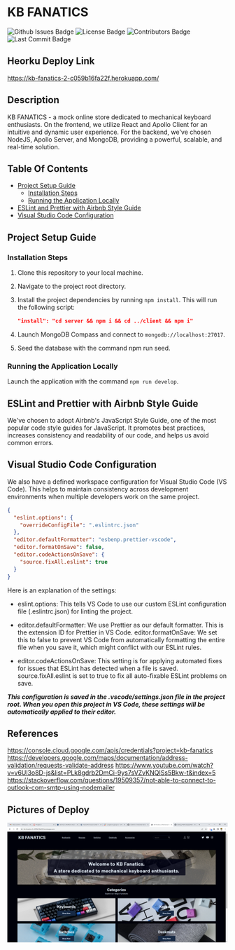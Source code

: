 # KB FANATICS

![Github Issues Badge](https://img.shields.io/github/issues/matthew-millard/kb-fanatics)
![License Badge](https://img.shields.io/github/license/matthew-millard/kb-fanatics)
![Contributors Badge](https://img.shields.io/github/contributors/matthew-millard/kb-fanatics?color=blue)
![Last Commit Badge](https://img.shields.io/github/last-commit/matthew-millard/kb-fanatics)


## Heorku Deploy Link

https://kb-fanatics-2-c059b16fa22f.herokuapp.com/


## Description

KB FANATICS - a mock online store dedicated to mechanical keyboard enthusiasts. On the frontend, we utilize React and Apollo Client for an intuitive and dynamic user experience. For the backend, we've chosen NodeJS, Apollo Server, and MongoDB, providing a powerful, scalable, and real-time solution.

## Table Of Contents

- [Project Setup Guide](#project-setup-guide)
  - [Installation Steps](#installation-steps)
  - [Running the Application Locally](#running-the-application-locally)
- [ESLint and Prettier with Airbnb Style Guide](#eslint-and-prettier-with-airbnb-style-guide)
- [Visual Studio Code Configuration](#visual-studio-code-configuration)

## Project Setup Guide

### Installation Steps

1. Clone this repository to your local machine.

2. Navigate to the project root directory.

3. Install the project dependencies by running `npm install`. This will run the following script:

   ```JSON
   "install": "cd server && npm i && cd ../client && npm i"
   ```

4. Launch MongoDB Compass and connect to
   `mongodb://localhost:27017`.

5. Seed the database with the command npm run seed.

### Running the Application Locally

Launch the application with the command `npm run develop`.

## ESLint and Prettier with Airbnb Style Guide

We've chosen to adopt Airbnb's JavaScript Style Guide, one of the most popular code style guides for JavaScript. It promotes best practices, increases consistency and readability of our code, and helps us avoid common errors.

## Visual Studio Code Configuration

We also have a defined workspace configuration for Visual Studio Code (VS Code). This helps to maintain consistency across development environments when multiple developers work on the same project.

```json
{
  "eslint.options": {
    "overrideConfigFile": ".eslintrc.json"
  },
  "editor.defaultFormatter": "esbenp.prettier-vscode",
  "editor.formatOnSave": false,
  "editor.codeActionsOnSave": {
    "source.fixAll.eslint": true
  }
}
```

Here is an explanation of the settings:

- eslint.options: This tells VS Code to use our custom ESLint configuration file (.eslintrc.json) for linting the project.

- editor.defaultFormatter: We use Prettier as our default formatter. This is the extension ID for Prettier in VS Code.
  editor.formatOnSave: We set this to false to prevent VS Code from automatically formatting the entire file when you save it, which might conflict with our ESLint rules.

- editor.codeActionsOnSave: This setting is for applying automated fixes for issues that ESLint has detected when a file is saved. source.fixAll.eslint is set to true to fix all auto-fixable ESLint problems on save.

**_This configuration is saved in the .vscode/settings.json file in the project root. When you open this project in VS Code, these settings will be automatically applied to their editor._**

## References

https://console.cloud.google.com/apis/credentials?project=kb-fanatics
https://developers.google.com/maps/documentation/address-validation/requests-validate-address
https://www.youtube.com/watch?v=v6Ul3o8D-js&list=PLk8gdrb2DmCi-9ys7sVZvKNQISs5Bkw-t&index=5
https://stackoverflow.com/questions/19509357/not-able-to-connect-to-outlook-com-smtp-using-nodemailer

## Pictures of Deploy

<img src = "client/public/project3deployhome.png"><img>
